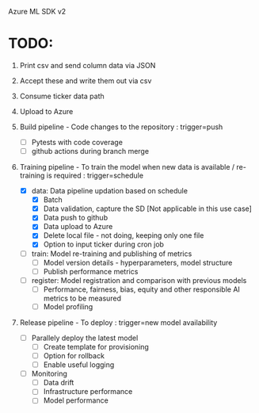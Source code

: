 Azure ML SDK v2

# TODO:

1. Print csv and send column data via JSON
2. Accept these and write them out via csv
3. Consume ticker data path
4. Upload to Azure


1. Build pipeline - Code changes to the repository : trigger=push

    - [ ] Pytests with code coverage
    - [ ] github actions during branch merge

2. Training pipeline - To train the model when new data is available / re-training is required : trigger=schedule

    - [X] data: 
        Data pipeline updation based on schedule
        - [X] Batch
        - [X] Data validation, capture the SD [Not applicable in this use case]
        - [X] Data push to github
        - [X] Data upload to Azure
        - [X] Delete local file - not doing, keeping only one file
        - [X] Option to input ticker during cron job

    - [ ] train: 
        Model re-training and publishing of metrics
        - [ ] Model version details - hyperparameters, model structure
        - [ ] Publish performance metrics

    - [ ] register: 
        Model registration and comparison with previous models
        - [ ] Performance, fairness, bias, equity and other responsible AI metrics to be measured
        - [ ] Model profiling

3. Release pipeline - To deploy : trigger=new model availability

    - [ ] Parallely deploy the latest model
        - [ ] Create template for provisioning
        - [ ] Option for rollback
        - [ ] Enable useful logging

    - [ ] Monitoring
        - [ ] Data drift
        - [ ] Infrastructure performance
        - [ ] Model performance